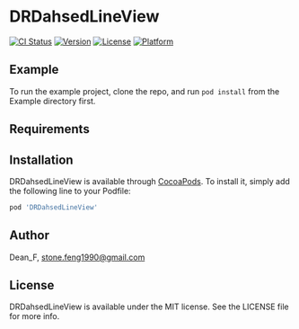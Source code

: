 # DRDahsedLineView

[![CI Status](https://img.shields.io/travis/Dean_F/DRDahsedLineView.svg?style=flat)](https://travis-ci.org/Dean_F/DRDahsedLineView)
[![Version](https://img.shields.io/cocoapods/v/DRDahsedLineView.svg?style=flat)](https://cocoapods.org/pods/DRDahsedLineView)
[![License](https://img.shields.io/cocoapods/l/DRDahsedLineView.svg?style=flat)](https://cocoapods.org/pods/DRDahsedLineView)
[![Platform](https://img.shields.io/cocoapods/p/DRDahsedLineView.svg?style=flat)](https://cocoapods.org/pods/DRDahsedLineView)

## Example

To run the example project, clone the repo, and run `pod install` from the Example directory first.

## Requirements

## Installation

DRDahsedLineView is available through [CocoaPods](https://cocoapods.org). To install
it, simply add the following line to your Podfile:

```ruby
pod 'DRDahsedLineView'
```

## Author

Dean_F, stone.feng1990@gmail.com

## License

DRDahsedLineView is available under the MIT license. See the LICENSE file for more info.
